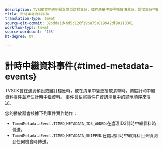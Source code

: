 ```yaml
---
description: TVSDK會在遇到預設或自訂標籤時，或在清單中變更播放清單時，調度計時中繼資料事件並產生計時中繼資料。 事件會依照事件在資訊清單中的顯示順序來傳送。
title: 計時中繼資料事件
translation-type: tm+mt
source-git-commit: 89bdda1d4bd5c126f19ba75a819942df901183d1
workflow-type: tm+mt
source-wordcount: '108'
ht-degree: 0%

---
```



# 計時中繼資料事件{#timed-metadata-events}

TVSDK會在遇到預設或自訂標籤時，或在清單中變更播放清單時，調度計時中繼資料事件並產生計時中繼資料。 事件會依照事件在資訊清單中的顯示順序來傳送。

您的播放器會根據下列事件實作動作：

* `TimedMetadataEvent.TIMED_METADATA_ID3_ADDED`:在處理ID3計時中繼資料時傳送。
* `TimedMetadataEvent.TIMED_METADATA_SKIPPED`:在處理計時中繼資料且未偵測到任何機會時傳送。

